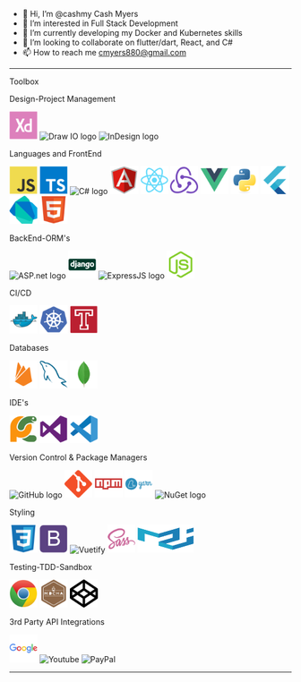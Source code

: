 - 👋 Hi, I’m @cashmy  Cash Myers
- 👀 I’m interested in Full Stack Development
- 🌱 I’m currently developing my Docker and Kubernetes skills
- 💞️ I’m looking to collaborate on flutter/dart, React, and C#
- 📫 How to reach me cmyers880@gmail.com

---

Toolbox

Design-Project Management  

<img src="https://github.com/devicons/devicon/blob/master/icons/xd/xd-plain.svg" alt="XD logo" width="50" height="50" /> <img src="https://dashboard.snapcraft.io/site_media/appmedia/2019/08/android-chrome-512x512.png" alt="Draw IO logo" width="50" height="50" /> <img src="https://cdn4.iconfinder.com/data/icons/logos-and-brands/512/4_Indesign_Adobe_logo_logos-512.png" alt="InDesign logo" width="50" height="50" />


Languages and FrontEnd

<img src="https://github.com/devicons/devicon/blob/master/icons/javascript/javascript-original.svg" alt=" JavaScript logo" width="50" height="50" /> <img src="https://github.com/devicons/devicon/blob/master/icons/typescript/typescript-original.svg" alt="Typescript logo" width="50" height="50" /> <img src="https://cis.msjc.edu/Tutorials/Programming/Languages/Csharp/images/Csharp_logo.png" alt="C# logo" width="50" height="50" /> <img src="https://github.com/devicons/devicon/blob/master/icons/angularjs/angularjs-original.svg" alt="Angular logo" width="50" height="50" /> <img src="https://github.com/devicons/devicon/blob/master/icons/react/react-original.svg" alt="React logo" width="50" height="50" /> <img src="https://github.com/devicons/devicon/blob/master/icons/redux/redux-original.svg" alt="Redux logo" width="50" height="50" /> <img src="https://github.com/devicons/devicon/blob/master/icons/vuejs/vuejs-original.svg" alt="VueJS logo" width="50" height="50" /> <img src="https://github.com/devicons/devicon/blob/master/icons/python/python-original.svg" alt="Python logo" width="50" height="50" /> <img src="https://github.com/devicons/devicon/blob/master/icons/flutter/flutter-original.svg" alt="Flutter logo" width="50" height="50" /> <img src="https://github.com/devicons/devicon/blob/master/icons/dart/dart-original.svg" alt="Dart logo" width="50" height="50" /> <img src="https://github.com/devicons/devicon/blob/master/icons/html5/html5-original.svg" alt=" HTML5 logo" width="50" height="50" />


BackEnd-ORM's

<img src="https://www.natmarchand.fr/wp-content/uploads/2018/05/asp.net_.jpg" alt="ASP.net logo" width="50" height="50" /> <img src="https://github.com/devicons/devicon/blob/master/icons/django/django-original.svg" alt="Django logo" width="50" height="50" /> <img src="https://w7.pngwing.com/pngs/925/447/png-transparent-express-js-node-js-javascript-mongodb-node-js-text-trademark-logo.png" alt="ExpressJS logo" width="50" height="50" /> <img src="https://github.com/devicons/devicon/blob/master/icons/nodejs/nodejs-original.svg" alt="NodeJS logo" width="50" height="50" />

CI/CD

<img src="https://github.com/devicons/devicon/blob/master/icons/docker/docker-original.svg" alt="Docker logo" width="50" height="50" /> <img src="https://github.com/devicons/devicon/blob/master/icons/kubernetes/kubernetes-plain.svg" alt="Kubernetes logo" width="50" height="50" /> <img src="https://github.com/devicons/devicon/blob/master/icons/travis/travis-plain.svg" alt="Travis logo" width="50" height="50" />

Databases

<img src="https://github.com/devicons/devicon/blob/master/icons/firebase/firebase-plain.svg" alt="Firebase logo" width="50" height="50" /> <img src="https://github.com/devicons/devicon/blob/master/icons/mysql/mysql-original.svg" alt="MySQL logo" width="50" height="50" /> <img src="https://github.com/devicons/devicon/blob/master/icons/mongodb/mongodb-original.svg" alt="MongoDB logo" width="50" height="50" />


IDE's

<img src="https://github.com/devicons/devicon/blob/master/icons/pycharm/pycharm-original.svg" alt="Pycharm logo" width="50" height="50" /> <img src="https://github.com/devicons/devicon/blob/master/icons/visualstudio/visualstudio-plain.svg" alt="Visual Studio logo" width="50" height="50" /> <img src="https://github.com/devicons/devicon/blob/master/icons/vscode/vscode-original.svg" alt="VS Code logo" width="50" height="50" />


Version Control & Package Managers

<img src="https://www.pngkey.com/png/full/178-1787243_github-icon-png-github-icon-white-png.png" alt="GitHub logo" width="50" height="50" /> <img src="https://github.com/devicons/devicon/blob/master/icons/git/git-original.svg" alt="Git logo" width="50" height="50" /> <img src="https://github.com/devicons/devicon/blob/master/icons/npm/npm-original-wordmark.svg" alt="NPM logo" width="50" height="50" /> <img src="https://github.com/devicons/devicon/blob/master/icons/yarn/yarn-original-wordmark.svg" alt="Yarn logo" width="50" height="50" /> <img src="https://www.nuget.org/Content/gallery/img/logo-og-600x600.png" alt="NuGet logo" width="50" height="50" />


Styling

<img src="https://github.com/devicons/devicon/blob/master/icons/css3/css3-original.svg" alt="CSS logo" width="50" height="50" /> <img src="https://github.com/devicons/devicon/blob/master/icons/bootstrap/bootstrap-plain.svg" alt="Bootstrap logo" width="50" height="50" /> <img src="https://iconape.com/wp-content/png_logo_vector/vuetify.png" alt="Vuetify" width="50" height="50" /> <img src="https://github.com/devicons/devicon/blob/master/icons/sass/sass-original.svg" alt="Sass logo" width="50" height="50" /> <img src="https://github.com/devicons/devicon/blob/master/icons/materialui/materialui-original.svg" alt="Material UI logo" width="100" height="50" />


Testing-TDD-Sandbox

<img src="https://github.com/devicons/devicon/blob/master/icons/chrome/chrome-original.svg" alt="Chrome logo" width="50" height="50" /> <img src="https://github.com/devicons/devicon/blob/master/icons/mocha/mocha-plain.svg" alt="Mocha logo" width="50" height="50" /> <img src="https://github.com/devicons/devicon/blob/master/icons/codepen/codepen-plain.svg" alt="Codepen logo" width="50" height="50" />
 
3rd Party API Integrations

<img src="https://github.com/devicons/devicon/blob/master/icons/google/google-original-wordmark.svg" alt="Google Maps" width="50" height="50" /> <img src="https://www.freeiconspng.com/thumbs/youtube-logo-png/youtube-icon-app-logo-png-9.png" alt="Youtube" width="50" height="50" /> 
<img src="https://www.paypalobjects.com/webstatic/mktg/logo-center/PP_Acceptance_Marks_for_LogoCenter_150x94.png" alt="PayPal" width="75" height="50" />

---

<!---
cashmy/cashmy is a ✨ special ✨ repository because its `README.md` (this file) appears on your GitHub profile.
You can click the Preview link to take a look at your changes.
--->

